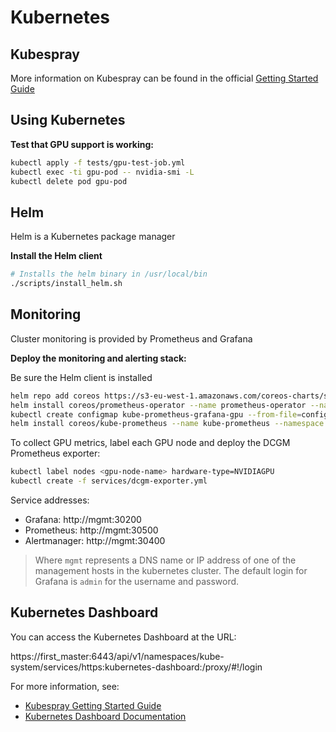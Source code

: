 Kubernetes
===

## Kubespray

More information on Kubespray can be found in the official [Getting Started Guide](https://github.com/kubernetes-sigs/kubespray/blob/master/docs/getting-started.md)

## Using Kubernetes

__Test that GPU support is working:__

```sh
kubectl apply -f tests/gpu-test-job.yml
kubectl exec -ti gpu-pod -- nvidia-smi -L
kubectl delete pod gpu-pod
```

## Helm

Helm is a Kubernetes package manager

__Install the Helm client__

```sh
# Installs the helm binary in /usr/local/bin
./scripts/install_helm.sh
```

## Monitoring

Cluster monitoring is provided by Prometheus and Grafana

__Deploy the monitoring and alerting stack:__

Be sure the Helm client is installed

```sh
helm repo add coreos https://s3-eu-west-1.amazonaws.com/coreos-charts/stable/
helm install coreos/prometheus-operator --name prometheus-operator --namespace monitoring --values config/prometheus-operator.yml
kubectl create configmap kube-prometheus-grafana-gpu --from-file=config/gpu-dashboard.json -n monitoring
helm install coreos/kube-prometheus --name kube-prometheus --namespace monitoring --values config/kube-prometheus.yml
```

To collect GPU metrics, label each GPU node and deploy the DCGM Prometheus exporter:

```sh
kubectl label nodes <gpu-node-name> hardware-type=NVIDIAGPU
kubectl create -f services/dcgm-exporter.yml
```

Service addresses:

* Grafana: http://mgmt:30200
* Prometheus: http://mgmt:30500
* Alertmanager: http://mgmt:30400

> Where `mgmt` represents a DNS name or IP address of one of the management hosts in the kubernetes cluster.
The default login for Grafana is `admin` for the username and password.

## Kubernetes Dashboard

You can access the Kubernetes Dashboard at the URL:

https://first_master:6443/api/v1/namespaces/kube-system/services/https:kubernetes-dashboard:/proxy/#!/login

For more information, see:

  * [Kubespray Getting Started Guide](https://github.com/kubernetes-sigs/kubespray/blob/master/docs/getting-started.md#accessing-kubernetes-dashboard)
  * [Kubernetes Dashboard Documentation](https://github.com/kubernetes/dashboard)
